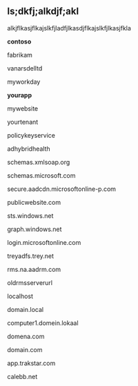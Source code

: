 ## ls;dkfj;alkdjf;akl

alkjflkasjflkajslkfjladfjlkasdjflkajslkfjlkasjfkla

**contoso**

fabrikam

vanarsdelltd 

myworkday 

**yourapp**

mywebsite

yourtenant

policykeyservice

adhybridhealth

schemas.xmlsoap.org

schemas.microsoft.com

secure.aadcdn.microsoftonline-p.com

publicwebsite.com

sts.windows.net

graph.windows.net

login.microsoftonline.com

treyadfs.trey.net

rms.na.aadrm.com

oldrmsserverurl

localhost

domain.local

computer1.domein.lokaal

domena.com

domain.com

app.trakstar.com

calebb.net
